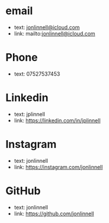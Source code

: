 # email
- text: jonlinnell@icloud.com
- link: mailto:jonlinnell@icloud.com

# Phone
- text: 07527537453

# Linkedin
- text: jplinnell
- link: https://linkedin.com/in/jplinnell

# Instagram
- text: jonlinnell
- link: https://instagram.com/jonlinnell

# GitHub
- text: jonlinnell
- link: https://github.com/jonlinnell

